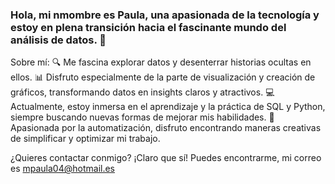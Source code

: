 ### Hola, mi nmombre es Paula, una apasionada de la tecnología y estoy en plena transición hacia el fascinante mundo del análisis de datos. 🚀

Sobre mí:
🔍 Me fascina explorar datos y desenterrar historias ocultas en ellos.
📊 Disfruto especialmente de la parte de visualización y creación de gráficos, transformando datos en insights claros y atractivos.
💻 Actualmente, estoy inmersa en el aprendizaje y la práctica de SQL y Python, siempre buscando nuevas formas de mejorar mis habilidades.
🤖 Apasionada por la automatización, disfruto encontrando maneras creativas de simplificar y optimizar mi trabajo.

¿Quieres contactar conmigo? ¡Claro que sí! Puedes encontrarme, mi correo es mpaula04@hotmail.es
<!--

Hello! I'm Paula, a technology enthusiast currently transitioning into the exciting world of data analysis. 🚀

About me:
🔍 I'm fascinated by exploring data and uncovering hidden stories within it.
📊 I particularly enjoy the visualization and creation of graphics, turning data into clear and compelling insights.
💻 Currently, I'm diving into learning and practicing SQL and Python, always seeking new ways to enhance my skills.
🤖 Passionate about automation, I love finding creative ways to streamline and optimize my work.

Want to get in touch? Absolutely! You can reach me at mpaula04@hotmail.es


**mpaula04/mpaula04** is a ✨ _special_ ✨ repository because its `README.md` (this file) appears on your GitHub profile.

Here are some ideas to get you started:

- 🔭 I’m currently working on ...
- 🌱 I’m currently learning ...
- 👯 I’m looking to collaborate on ...
- 🤔 I’m looking for help with ...
- 💬 Ask me about ...
- 📫 How to reach me: ...
- 😄 Pronouns: ...
- ⚡ Fun fact: ...
-->
